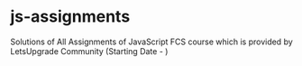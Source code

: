 # js-assignments
Solutions of All Assignments of JavaScript FCS course which is provided by LetsUpgrade Community (Starting Date -  )  

